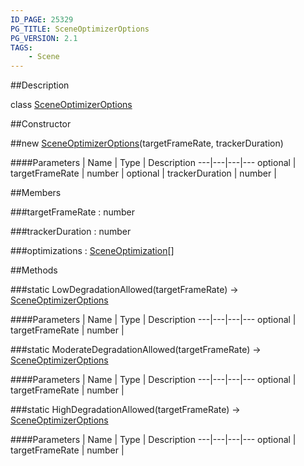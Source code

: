 ```yaml
---
ID_PAGE: 25329
PG_TITLE: SceneOptimizerOptions
PG_VERSION: 2.1
TAGS:
    - Scene
---
```

##Description

class [SceneOptimizerOptions](/classes/2.2/SceneOptimizerOptions)



##Constructor

##new [SceneOptimizerOptions](/classes/2.2/SceneOptimizerOptions)(targetFrameRate, trackerDuration)



####Parameters
 | Name | Type | Description
---|---|---|---
optional | targetFrameRate | number | 
optional | trackerDuration | number | 

##Members

###targetFrameRate : number



###trackerDuration : number



###optimizations : [SceneOptimization](/classes/2.2/SceneOptimization)[]



##Methods

###static LowDegradationAllowed(targetFrameRate) &rarr; [SceneOptimizerOptions](/classes/2.2/SceneOptimizerOptions)



####Parameters
 | Name | Type | Description
---|---|---|---
optional | targetFrameRate | number | 

###static ModerateDegradationAllowed(targetFrameRate) &rarr; [SceneOptimizerOptions](/classes/2.2/SceneOptimizerOptions)



####Parameters
 | Name | Type | Description
---|---|---|---
optional | targetFrameRate | number | 

###static HighDegradationAllowed(targetFrameRate) &rarr; [SceneOptimizerOptions](/classes/2.2/SceneOptimizerOptions)



####Parameters
 | Name | Type | Description
---|---|---|---
optional | targetFrameRate | number | 

